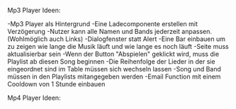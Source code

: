 Mp3 Player Ideen:

-Mp3 Player als Hintergrund
-Eine Ladecomponente erstellen mit Verzögerung
-Nutzer kann alle Namen und Bands jederzeit anpassen.(Wohlmöglich auch Links)
-Dialogfenster statt Alert
-Eine Bar einbauen um zu zeigen wie lange die Musik läuft und wie lange es noch läuft
-Seite muss aktualisierbar sein
-Wenn der Button "Abspielen" geklickt wird, muss die Playlist ab diesen Song beginnen
-Die Reihenfolge der Lieder in der sie eingeordnet sind im Table müssen sich wechseln lassen
-Song und Band müssen in den Playlists mitangegeben werden
-Email Function mit einem Cooldown von 1 Stunde einbauen

Mp4 Player Ideen:
